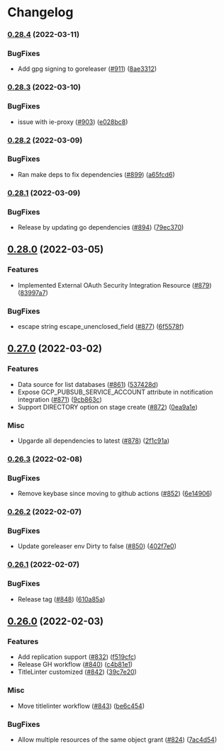 # Changelog

### [0.28.4](https://github.com/chanzuckerberg/terraform-provider-snowflake/compare/v0.28.3...v0.28.4) (2022-03-11)


### BugFixes

* Add gpg signing to goreleaser ([#911](https://github.com/chanzuckerberg/terraform-provider-snowflake/issues/911)) ([8ae3312](https://github.com/chanzuckerberg/terraform-provider-snowflake/commit/8ae3312ea09233323ac96d3d3ade755125ef1869))

### [0.28.3](https://github.com/chanzuckerberg/terraform-provider-snowflake/compare/v0.28.2...v0.28.3) (2022-03-10)


### BugFixes

* issue with ie-proxy ([#903](https://github.com/chanzuckerberg/terraform-provider-snowflake/issues/903)) ([e028bc8](https://github.com/chanzuckerberg/terraform-provider-snowflake/commit/e028bc8dde8bc60144f75170de09d4cf0b54c2e2))

### [0.28.2](https://github.com/chanzuckerberg/terraform-provider-snowflake/compare/v0.28.1...v0.28.2) (2022-03-09)


### BugFixes

* Ran make deps to fix dependencies ([#899](https://github.com/chanzuckerberg/terraform-provider-snowflake/issues/899)) ([a65fcd6](https://github.com/chanzuckerberg/terraform-provider-snowflake/commit/a65fcd611e6c631e026ed0560ed9bd75b87708d2))

### [0.28.1](https://github.com/chanzuckerberg/terraform-provider-snowflake/compare/v0.28.0...v0.28.1) (2022-03-09)


### BugFixes

* Release by updating go dependencies ([#894](https://github.com/chanzuckerberg/terraform-provider-snowflake/issues/894)) ([79ec370](https://github.com/chanzuckerberg/terraform-provider-snowflake/commit/79ec370e596356f1b4824e7b476fad76d15a210e))

## [0.28.0](https://github.com/chanzuckerberg/terraform-provider-snowflake/compare/v0.27.0...v0.28.0) (2022-03-05)


### Features

* Implemented External OAuth Security Integration Resource ([#879](https://github.com/chanzuckerberg/terraform-provider-snowflake/issues/879)) ([83997a7](https://github.com/chanzuckerberg/terraform-provider-snowflake/commit/83997a742332f1376adfd31cf7e79c36c03760ff))


### BugFixes

* escape string escape_unenclosed_field ([#877](https://github.com/chanzuckerberg/terraform-provider-snowflake/issues/877)) ([6f5578f](https://github.com/chanzuckerberg/terraform-provider-snowflake/commit/6f5578f55221f460f1dcc2fa48848cddea5ade20))

## [0.27.0](https://github.com/chanzuckerberg/terraform-provider-snowflake/compare/v0.26.3...v0.27.0) (2022-03-02)


### Features

* Data source for list databases ([#861](https://github.com/chanzuckerberg/terraform-provider-snowflake/issues/861)) ([537428d](https://github.com/chanzuckerberg/terraform-provider-snowflake/commit/537428da16024707afab2b989f95f2fe2efc0e94))
* Expose GCP_PUBSUB_SERVICE_ACCOUNT attribute in notification integration ([#871](https://github.com/chanzuckerberg/terraform-provider-snowflake/issues/871)) ([9cb863c](https://github.com/chanzuckerberg/terraform-provider-snowflake/commit/9cb863cc1fb27f76030984917124bcbdef47dc7a))
* Support DIRECTORY option on stage create ([#872](https://github.com/chanzuckerberg/terraform-provider-snowflake/issues/872)) ([0ea9a1e](https://github.com/chanzuckerberg/terraform-provider-snowflake/commit/0ea9a1e0fb9617a2359ed1e1f60b572bd4df49a6))


### Misc

* Upgarde all dependencies to latest ([#878](https://github.com/chanzuckerberg/terraform-provider-snowflake/issues/878)) ([2f1c91a](https://github.com/chanzuckerberg/terraform-provider-snowflake/commit/2f1c91a63859f8f9dc3075ab20aa1ded23c16179))

### [0.26.3](https://github.com/chanzuckerberg/terraform-provider-snowflake/compare/v0.26.2...v0.26.3) (2022-02-08)


### BugFixes

* Remove keybase since moving to github actions ([#852](https://github.com/chanzuckerberg/terraform-provider-snowflake/issues/852)) ([6e14906](https://github.com/chanzuckerberg/terraform-provider-snowflake/commit/6e14906be91553c62b24e9ab0e8da7b12b37153f))

### [0.26.2](https://github.com/chanzuckerberg/terraform-provider-snowflake/compare/v0.26.1...v0.26.2) (2022-02-07)


### BugFixes

* Update goreleaser env Dirty to false ([#850](https://github.com/chanzuckerberg/terraform-provider-snowflake/issues/850)) ([402f7e0](https://github.com/chanzuckerberg/terraform-provider-snowflake/commit/402f7e0d0fb19d9cbe71f384883ebc3563dc82dc))

### [0.26.1](https://github.com/chanzuckerberg/terraform-provider-snowflake/compare/v0.26.0...v0.26.1) (2022-02-07)


### BugFixes

* Release tag ([#848](https://github.com/chanzuckerberg/terraform-provider-snowflake/issues/848)) ([610a85a](https://github.com/chanzuckerberg/terraform-provider-snowflake/commit/610a85a08c8c6c299aed423b14ecd9d115665a36))

## [0.26.0](https://github.com/chanzuckerberg/terraform-provider-snowflake/compare/v0.25.36...v0.26.0) (2022-02-03)


### Features

* Add replication support ([#832](https://github.com/chanzuckerberg/terraform-provider-snowflake/issues/832)) ([f519cfc](https://github.com/chanzuckerberg/terraform-provider-snowflake/commit/f519cfc1fbefcda27da85b6a833834c0c9219a68))
* Release GH workflow ([#840](https://github.com/chanzuckerberg/terraform-provider-snowflake/issues/840)) ([c4b81e1](https://github.com/chanzuckerberg/terraform-provider-snowflake/commit/c4b81e1ec45749ed113143ec5a26ab0ad2fb5906))
* TitleLinter customized ([#842](https://github.com/chanzuckerberg/terraform-provider-snowflake/issues/842)) ([39c7e20](https://github.com/chanzuckerberg/terraform-provider-snowflake/commit/39c7e20108e6a8bb5f7cb98c8bd6a022d20f8f40))


### Misc

* Move titlelinter workflow ([#843](https://github.com/chanzuckerberg/terraform-provider-snowflake/issues/843)) ([be6c454](https://github.com/chanzuckerberg/terraform-provider-snowflake/commit/be6c4540f7a7bc25653a69f41deb2c533ae9a72e))


### BugFixes

* Allow multiple resources of the same object grant ([#824](https://github.com/chanzuckerberg/terraform-provider-snowflake/issues/824)) ([7ac4d54](https://github.com/chanzuckerberg/terraform-provider-snowflake/commit/7ac4d549c925d98f878cffed2447bbbb27379bd8))
